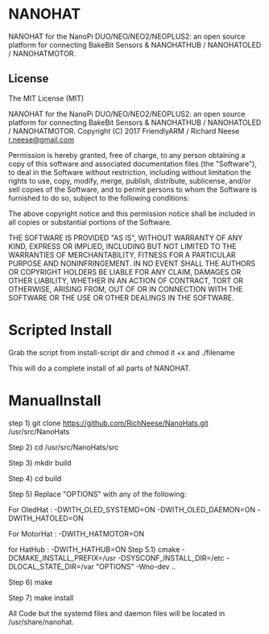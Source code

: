 NANOHAT
=======

NANOHAT for the NanoPi DUO/NEO/NEO2/NEOPLUS2: an open source platform for connecting BakeBit Sensors & NANOHATHUB / NANOHATOLED / NANOHATMOTOR.


## License

The MIT License (MIT)

NANOHAT for the NanoPi DUO/NEO/NEO2/NEOPLUS2: an open source platform for connecting BakeBit Sensors & NANOHATHUB / NANOHATOLED / NANOHATMOTOR.
Copyright (C) 2017 FriendlyARM / Richard Neese <r.neese@gmail.com>

Permission is hereby granted, free of charge, to any person obtaining a copy
of this software and associated documentation files (the "Software"), to deal
in the Software without restriction, including without limitation the rights
to use, copy, modify, merge, publish, distribute, sublicense, and/or sell
copies of the Software, and to permit persons to whom the Software is
furnished to do so, subject to the following conditions:

The above copyright notice and this permission notice shall be included in
all copies or substantial portions of the Software.

THE SOFTWARE IS PROVIDED "AS IS", WITHOUT WARRANTY OF ANY KIND, EXPRESS OR
IMPLIED, INCLUDING BUT NOT LIMITED TO THE WARRANTIES OF MERCHANTABILITY,
FITNESS FOR A PARTICULAR PURPOSE AND NONINFRINGEMENT. IN NO EVENT SHALL THE
AUTHORS OR COPYRIGHT HOLDERS BE LIABLE FOR ANY CLAIM, DAMAGES OR OTHER
LIABILITY, WHETHER IN AN ACTION OF CONTRACT, TORT OR OTHERWISE, ARISING FROM,
OUT OF OR IN CONNECTION WITH THE SOFTWARE OR THE USE OR OTHER DEALINGS IN
THE SOFTWARE.

Scripted Install
================
Grab the script from install-script dir and chmod it +x and ./filename

This will do a complete install of all parts of NANOHAT.


ManualInstall
=============
step 1) git clone https://github.com/RichNeese/NanoHats.git /usr/src/NanoHats

Step 2) cd /usr/src/NanoHats/src

Step 3) mkdir build

Step 4) cd build

Step 5) Replace "OPTIONS" with any of the following:

For OledHat : -DWITH_OLED_SYSTEMD=ON -DWITH_OLED_DAEMON=ON -DWITH_HATOLED=ON 

For MotorHat : -DWITH_HATMOTOR=ON

for HatHub : -DWITH_HATHUB=ON 
Step 5.1) cmake -DCMAKE_INSTALL_PREFIX=/usr -DSYSCONF_INSTALL_DIR=/etc -DLOCAL_STATE_DIR=/var "OPTIONS" -Wno-dev .. 

Step 6) make

Step 7) make install

All Code but the systemd files and daemon files will be located in /usr/share/nanohat.